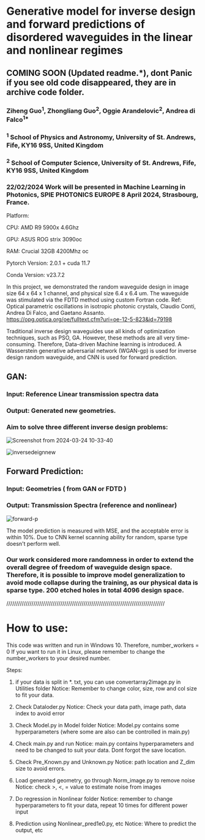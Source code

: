 # Generative model for inverse design and forward predictions of disordered waveguides in the linear and nonlinear regimes

## COMING SOON (Updated readme.*), dont Panic if you see old code disappeared, they are in archive code folder. 

### Ziheng Guo<sup>1</sup>, Zhongliang Guo<sup>2</sup>, Oggie Arandelovic<sup>2</sup>, Andrea di Falco<sup>1*</sup>
###  <sup>1</sup> School of Physics and Astronomy, University of St. Andrews, Fife, KY16 9SS, United Kingdom
###  <sup>2</sup> School of Computer Science, University of St. Andrews, Fife, KY16 9SS, United Kingdom

### 22/02/2024 Work will be presented in Machine Learning in Photonics, SPIE PHOTONICS EUROPE 8 April 2024, Strasbourg, France. 

Platform: 

CPU: AMD R9 5900x 4.6Ghz

GPU: ASUS ROG strix 3090oc 

RAM: Crucial 32GB 4200Mhz oc

Pytorch Version: 2.0.1 + cuda 11.7

Conda Version: v23.7.2


In this project, we demonstrated the random waveguide design in image size 64 x 64 x 1 channel, and physical size 6.4 x 6.4 um. 
The waveguide was stimulated via the FDTD method using custom Fortran code. Ref: Optical parametric oscillations in isotropic photonic crystals, Claudio Conti, Andrea Di Falco, and Gaetano Assanto. 
https://opg.optica.org/oe/fulltext.cfm?uri=oe-12-5-823&id=79198

Traditional inverse design waveguides use all kinds of optimization techniques, such as PSO, GA. 
However, these methods are all very time-consuming. Therefore, Data-driven Machine learning is introduced. A Wasserstein generative adversarial network (WGAN-gp) is used for inverse design random waveguide, and CNN is used for forward prediction.


## GAN:
### Input: Reference Linear transmission spectra data
### Output: Generated new geometries. 
### Aim to solve three different inverse design problems:
![Screenshot from 2024-03-24 10-33-40](https://github.com/ZooBeasts/cWGAN-GP_Inverse_Design_Disordered_Waveguide_Nanophotonics/assets/75404784/942f31e8-0c98-445b-b248-e7251a6daf95)


![inversedeignnew](https://github.com/ZooBeasts/cWGAN-GP_Inverse_Design_Disordered_Waveguide_Nanophotonics/assets/75404784/bd0fc76d-1ac3-4a62-a0bc-7a01a417bd35)




## Forward Prediction:
### Input: Geometries ( from GAN or FDTD )
### Output: Transmission Spectra (reference and nonlinear)

![forward-p](https://github.com/ZooBeasts/cWGAN-GP_Inverse_Design_Disordered_Waveguide_Nanophotonics/assets/75404784/af84b8fb-141d-40f2-9a6c-c942d43dccdb)


The model prediction is measured with MSE, and the acceptable error is within 10%. Due to CNN kernel scanning ability for random, sparse type doesn't perform well.

### Our work considered more randomness in order to extend the overall degree of freedom of waveguide design space. Therefore, it is possible to improve model generalization to avoid mode collapse during the training, as our physical data is sparse type. 200 etched holes in total 4096 design space.


//////////////////////////////////////////////////////////////////////////////////

# How to use: 

This code was written and run in Windows 10. Therefore, number_workers = 0 
If you want to run it in Linux, please remember to change the number_workers to your desired number. 

Steps: 

1. if your data is split in *. txt, you can use convertarray2image.py in Utilities folder
Notice: Remember to change color, size, row and col size to fit your data.

2. Check Dataloder.py
Notice: Check your data path, image path, data index to avoid error

3. Check Model.py in Model folder
Notice: Model.py contains some hyperparameters (where some are also can be controlled in main.py)

4. Check main.py and run
Notice: main.py contains hyperparameters and need to be changed to suit your data. Dont forgot the save location. 

5. Check Pre_Known.py and Unknown.py
Notice: path location and Z_dim size to avoid errors.

6. Load generated geometry, go through Norm_image.py to remove noise
Notice: check >, <, = value to estimate noise from images

7. Do regression in Nonlinear folder
Notice: remember to change hyperparameters to fit your data, repeat 10 times for different power input

8. Prediction using Nonlinear_pred1e0.py, etc
Notice: Where to predict the output, etc



















